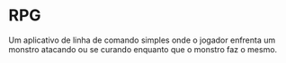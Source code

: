 # RPG
Um aplicativo de linha de comando simples onde o jogador enfrenta um monstro atacando ou se curando enquanto que o monstro faz o mesmo.
